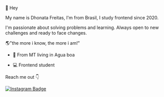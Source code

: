 👋 Hey 

My name is Dhonata Freitas, I'm from Brasil, I study frontend since 2020.

I'm passionate about solving problems and learning. Always open to new challenges and ready to face changes.

🌎"the more i know, the more i am!"


- 📍 From MT living in Agua boa

- 💻 Frontend student

Reach me out 👇

[![Instagram Badge](https://img.shields.io/badge/-@donny_freitas_-6633cc?style=flat-square&labelColor=6633cc&logo=instagram&logoColor=white&link=https://www.instagram.com/donny_freitas_/)](https://www.instagram.com/donny_freitas_/) 
